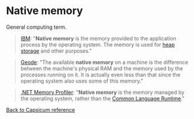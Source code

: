 # Native memory

General computing term.

> [IBM](https://www.ibm.com/support/knowledgecenter/en/SS3KLZ/com.ibm.java.diagnostics.healthcenter.doc/topics/memory_overview.html): "**Native memory** is the memory provided to the application process by the operating system. The memory is used for [heap storage](https://en.wikibooks.org/wiki/Memory_Management/Stacks_and_Heaps) and other purposes."

> [Geode](https://cwiki.apache.org/confluence/display/GEODE/Troubleshooting+Native+Memory): "The available **native memory** on a machine is the difference between the machine's physical RAM and the memory used by the processes running on it. It is actually even less than that since the operating system also uses some of this memory."

> [.NET Memory Profiler](https://memprofiler.com/online-docs/default.htm#!nativememorypage.htm): "**Native memory** is the memory managed by the operating system, rather than the [Common Language Runtime](https://en.wikipedia.org/wiki/Common_Language_Runtime)."

[Back to Capsicum reference](index.md)
